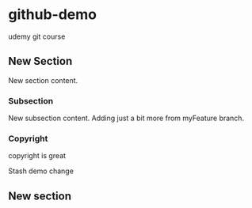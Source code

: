 # github-demo
udemy git course

## New Section
New section content.
### Subsection
New subsection content.  Adding just a bit more from myFeature branch.

### Copyright
copyright is great

Stash demo change
## New section

